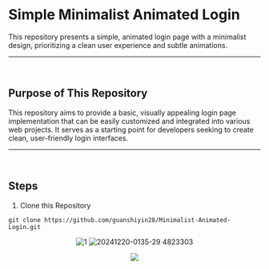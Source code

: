 # Simple Minimalist Animated Login
This repository presents a simple, animated login page with a minimalist design, prioritizing a clean user experience and subtle animations.
<hr><br>

## Purpose of This Repository
This repository aims to provide a basic, visually appealing login page implementation that can be easily customized and integrated into various web projects. It serves as a starting point for developers seeking to create clean, user-friendly login interfaces.
<hr><br>

## Steps
1. Clone this Repository
```
git clone https://github.com/guanshiyin28/Minimalist-Animated-Login.git
```
<div align=center>
  
![1](https://github.com/user-attachments/assets/2f90d2e1-d310-4a25-9843-fa9fe03208f6)
![20241220-0135-29 4823303](https://github.com/user-attachments/assets/02e042a3-2605-4138-894f-ea1d2113128a)

</div>



<div align="center">
  <a href="https://www.instagram.com/guanshiyin_/">
     <img src="https://capsule-render.vercel.app/api?type=waving&height=200&color=20:72aae3,100:cadbf5&section=footer&reversal=false&textBg=false&fontAlignY=50&descAlign=48&descAlignY=59"/>
  </a>
</div>

